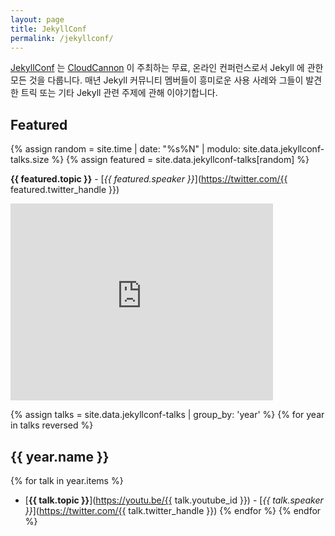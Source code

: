 ```yaml
---
layout: page
title: JekyllConf
permalink: /jekyllconf/
---
```


<!--
[JekyllConf](http://jekyllconf.com) is a free, online conference for all things Jekyll hosted by [CloudCannon](http://cloudcannon.com). Each year members of the Jekyll community speak about interesting use cases, tricks they've learned, or meta Jekyll topics.
-->
[JekyllConf](http://jekyllconf.com) 는 [CloudCannon](http://cloudcannon.com) 이 주최하는 무료, 온라인 컨퍼런스로서 Jekyll 에 관한 모든 것을 다룹니다. 매년 Jekyll 커뮤니티 멤버들이 흥미로운 사용 사례와 그들이 발견한 트릭 또는 기타 Jekyll 관련 주제에 관해 이야기합니다.

## Featured

{% assign random = site.time | date: "%s%N" | modulo: site.data.jekyllconf-talks.size %}
{% assign featured = site.data.jekyllconf-talks[random] %}

**{{ featured.topic }}** - [*{{ featured.speaker }}*](https://twitter.com/{{ featured.twitter_handle }})
<div class="videoWrapper">
    <iframe width="420" height="315" src="https://www.youtube.com/embed/{{ featured.youtube_id }}" frameborder="0" allowfullscreen></iframe>
</div>

{% assign talks = site.data.jekyllconf-talks | group_by: 'year' %}
{% for year in talks reversed %}
## {{ year.name }}
{% for talk in year.items %}
 * [**{{ talk.topic }}**](https://youtu.be/{{ talk.youtube_id }}) - [*{{ talk.speaker }}*](https://twitter.com/{{ talk.twitter_handle }})
{% endfor %}
{% endfor %}
